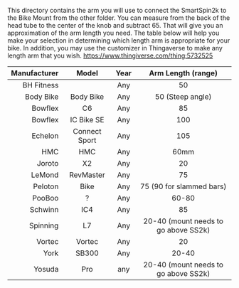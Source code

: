 This directory contains the arm you will use to connect the SmartSpin2k to the Bike Mount from the other folder. You can measure from the back of the head tube to the center of the knob and subtract 65. That will give you an approximation of the arm length you need. The table below will help you make your selection in determining which length arm is appropriate for your bike. In addition, you may use the customizer in Thingaverse to make any length arm that you wish. 
https://www.thingiverse.com/thing:5732525

Manufacturer|Model|Year|Arm Length (range)
----------: |:---:|:---:|:------:
BH Fitness||Any|50
Body Bike|Body Bike|Any|50 (Steep angle)
Bowflex|C6|Any|85
Bowflex|IC Bike SE|Any|100
Echelon|Connect Sport|Any| 105
HMC|HMC|Any|60mm
Joroto|X2|Any|20
LeMond|RevMaster|Any|75
Peloton|Bike|Any|75 (90 for slammed bars)
PooBoo|?|Any|60-80
Schwinn|IC4|Any|85
Spinning|L7|Any|20-40 (mount needs to go above SS2k)
Vortec|Vortec|Any|20
York|SB300|Any|20-40
Yosuda|Pro|any|20-40 (mount needs to go above SS2k)



